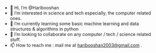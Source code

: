 - 👋 Hi, I’m @Haribooshan
- 👀 I’m interested in science and tech especially, the computer related ones.  
- 🌱 I’m currently learning some basic machine learning and data structures & algorithms in python  
- 💞️ I’m looking to collaborate on any computer / tech / science related stuff.
- 📫 How to reach me : mail me at haribooshan2003@gmail.com .

<!---
Haribooshan/Haribooshan is a ✨ special ✨ repository because its `README.md` (this file) appears on your GitHub profile.
You can click the Preview link to take a look at your changes.
--->
